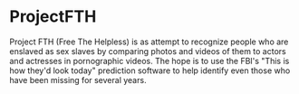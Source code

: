 # ProjectFTH
Project FTH (Free The Helpless) is as attempt to recognize people who are enslaved as sex slaves by comparing photos and videos of them to actors and actresses in pornographic videos. The hope is to use the FBI's "This is how they'd look today" prediction software to help identify even those who have been missing for several years.

